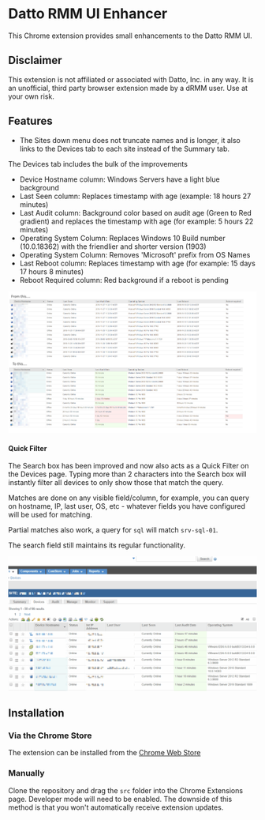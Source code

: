 # Datto RMM UI Enhancer

This Chrome extension provides small enhancements to the Datto RMM UI. 

## Disclaimer

This extension is not affiliated or associated with Datto, Inc. in any way. It is an unofficial, third party browser extension made by a dRMM user. Use at your own risk.

## Features

- The Sites down menu does not truncate names and is longer, it also links to the Devices tab to each site instead of the Summary tab. 

The Devices tab includes the bulk of the improvements
- Device Hostname column: Windows Servers have a light blue background
- Last Seen column: Replaces timestamp with age (example: 18 hours 27 minutes)
- Last Audit column: Background color based on audit age (Green to Red gradient) and replaces the timestamp with age (for example: 5 hours 22 minutes)
- Operating System Column: Replaces Windows 10 Build number (10.0.18362) with the friendlier and shorter version (1903)
- Operating System Column: Removes 'Microsoft' prefix from OS Names
- Last Reboot column: Replaces timestamp with age (for example: 15 days 17 hours 8 minutes)
- Reboot Required column: Red background if a reboot is pending

![Extension Screenshot](/docs/screenshot.png)

#### Quick Filter

The Search box has been improved and now also acts as a Quick Filter on the Devices page. Typing more than 2 characters into the Search box will instantly filter all devices to only show those that match the query. 

Matches are done on any visible field/column, for example, you can query on hostname, IP, last user, OS, etc - whatever fields you have configured will be used for matching. 

Partial matches also work, a query for `sql` will match `srv-sql-01`. 

The search field still maintains its regular functionality. 

![Quick Filter Screenshot](/docs/quickFilter.gif)


## Installation

### Via the Chrome Store

The extension can be installed from the [Chrome Web Store](https://chrome.google.com/webstore/detail/datto-rmm-ui-enhancer/hipgdbnphembdgicadgomdoibpnppakd)

### Manually

Clone the repository and drag the `src` folder into the Chrome Extensions page. Developer mode will need to be enabled. The downside of this method is that you won't automatically receive extension updates. 
